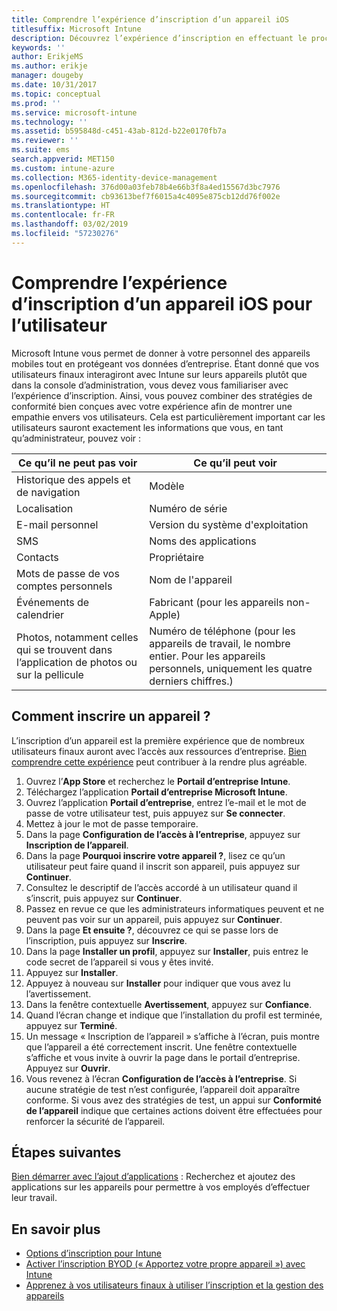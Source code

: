 ```yaml
---
title: Comprendre l’expérience d’inscription d’un appareil iOS
titlesuffix: Microsoft Intune
description: Découvrez l’expérience d’inscription en effectuant le processus d’inscription complet d’un appareil iOS.
keywords: ''
author: ErikjeMS
ms.author: erikje
manager: dougeby
ms.date: 10/31/2017
ms.topic: conceptual
ms.prod: ''
ms.service: microsoft-intune
ms.technology: ''
ms.assetid: b595848d-c451-43ab-812d-b22e0170fb7a
ms.reviewer: ''
ms.suite: ems
search.appverid: MET150
ms.custom: intune-azure
ms.collection: M365-identity-device-management
ms.openlocfilehash: 376d00a03feb78b4e66b3f8a4ed15567d3bc7976
ms.sourcegitcommit: cb93613bef7f6015a4c4095e875cb12dd76f002e
ms.translationtype: HT
ms.contentlocale: fr-FR
ms.lasthandoff: 03/02/2019
ms.locfileid: "57230276"
---
```

# <a name="understand-the-users-experience-enrolling-an-ios-device"></a>Comprendre l’expérience d’inscription d’un appareil iOS pour l’utilisateur

Microsoft Intune vous permet de donner à votre personnel des appareils mobiles tout en protégeant vos données d’entreprise. Étant donné que vos utilisateurs finaux interagiront avec Intune sur leurs appareils plutôt que dans la console d’administration, vous devez vous familiariser avec l’expérience d’inscription. Ainsi, vous pouvez combiner des stratégies de conformité bien conçues avec votre expérience afin de montrer une empathie envers vos utilisateurs. Cela est particulièrement important car les utilisateurs sauront exactement les informations que vous, en tant qu’administrateur, pouvez voir :

| Ce qu’il ne peut pas voir | Ce qu’il peut voir |
|---|---|
| Historique des appels et de navigation | Modèle |
| Localisation | Numéro de série |
| E-mail personnel | Version du système d'exploitation |
| SMS | Noms des applications |
| Contacts | Propriétaire |
| Mots de passe de vos comptes personnels | Nom de l'appareil |
| Événements de calendrier | Fabricant (pour les appareils non-Apple) |
| Photos, notamment celles qui se trouvent dans l’application de photos ou sur la pellicule | Numéro de téléphone (pour les appareils de travail, le nombre entier. Pour les appareils personnels, uniquement les quatre derniers chiffres.) |

## <a name="how-do-i-enroll-a-device"></a>Comment inscrire un appareil ?

L’inscription d’un appareil est la première expérience que de nombreux utilisateurs finaux auront avec l’accès aux ressources d’entreprise. [Bien comprendre cette expérience](end-user-educate.md) peut contribuer à la rendre plus agréable.

1. Ouvrez l’**App Store** et recherchez le **Portail d’entreprise Intune**.
2. Téléchargez l’application **Portail d’entreprise Microsoft Intune**.
3. Ouvrez l’application **Portail d’entreprise**, entrez l’e-mail et le mot de passe de votre utilisateur test, puis appuyez sur **Se connecter**.
4. Mettez à jour le mot de passe temporaire.
5. Dans la page **Configuration de l’accès à l’entreprise**, appuyez sur **Inscription de l’appareil**.
6. Dans la page **Pourquoi inscrire votre appareil ?**, lisez ce qu’un utilisateur peut faire quand il inscrit son appareil, puis appuyez sur **Continuer**.
7. Consultez le descriptif de l’accès accordé à un utilisateur quand il s’inscrit, puis appuyez sur **Continuer**.
8. Passez en revue ce que les administrateurs informatiques peuvent et ne peuvent pas voir sur un appareil, puis appuyez sur **Continuer**.
9. Dans la page **Et ensuite ?**, découvrez ce qui se passe lors de l’inscription, puis appuyez sur **Inscrire**.
10. Dans la page **Installer un profil**, appuyez sur **Installer**, puis entrez le code secret de l’appareil si vous y êtes invité.
11. Appuyez sur **Installer**.
12. Appuyez à nouveau sur **Installer** pour indiquer que vous avez lu l’avertissement.
13. Dans la fenêtre contextuelle **Avertissement**, appuyez sur **Confiance**.
14. Quand l’écran change et indique que l’installation du profil est terminée, appuyez sur **Terminé**.
15. Un message « Inscription de l’appareil » s’affiche à l’écran, puis montre que l’appareil a été correctement inscrit. Une fenêtre contextuelle s’affiche et vous invite à ouvrir la page dans le portail d’entreprise. Appuyez sur **Ouvrir**.
16. Vous revenez à l’écran **Configuration de l’accès à l’entreprise**. Si aucune stratégie de test n’est configurée, l’appareil doit apparaître conforme. Si vous avez des stratégies de test, un appui sur **Conformité de l’appareil** indique que certaines actions doivent être effectuées pour renforcer la sécurité de l’appareil.

## <a name="next-steps"></a>Étapes suivantes

[Bien démarrer avec l’ajout d’applications](get-started-apps.md) : Recherchez et ajoutez des applications sur les appareils pour permettre à vos employés d’effectuer leur travail.

## <a name="learn-more"></a>En savoir plus

* [Options d’inscription pour Intune](enrollment-options.md)
* [Activer l’inscription BYOD (« Apportez votre propre appareil ») avec Intune](byod-enable.md)
* [Apprenez à vos utilisateurs finaux à utiliser l’inscription et la gestion des appareils](end-user-educate.md)
